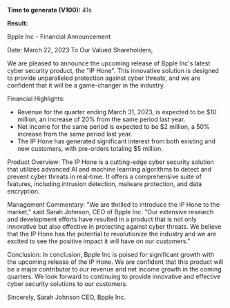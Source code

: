 **Time to generate (V100):** 41s

**Result:**

Bpple Inc - Financial Announcement 

Date: March 22, 2023 To Our Valued Shareholders, 

We are pleased to announce the upcoming release of Bpple Inc's latest cyber security product, the "IP Hone". This innovative solution is designed to provide unparalleled protection against cyber threats, and we are confident that it will be a game-changer in the industry. 

Financial Highlights: 
* Revenue for the quarter ending March 31, 2023, is expected to be $10 million, an increase of 20% from the same period last year. 
* Net income for the same period is expected to be $2 million, a 50% increase from the same period last year. 
* The IP Hone has generated significant interest from both existing and new customers, with pre-orders totaling $5 million. 

Product Overview: 
The IP Hone is a cutting-edge cyber security solution that utilizes advanced AI and machine learning algorithms to detect and prevent cyber threats in real-time. It offers a comprehensive suite of features, including intrusion detection, malware protection, and data encryption. 

Management Commentary: 
"We are thrilled to introduce the IP Hone to the market," said Sarah Johnson, CEO of Bpple Inc. "Our extensive research and development efforts have resulted in a product that is not only innovative but also effective in protecting against cyber threats. We believe that the IP Hone has the potential to revolutionize the industry and we are excited to see the positive impact it will have on our customers." 

Conclusion: 
In conclusion, Bpple Inc is poised for significant growth with the upcoming release of the IP Hone. We are confident that this product will be a major contributor to our revenue and net income growth in the coming quarters. We look forward to continuing to provide innovative and effective cyber security solutions to our customers. 

Sincerely, 
Sarah Johnson 
CEO, Bpple Inc.